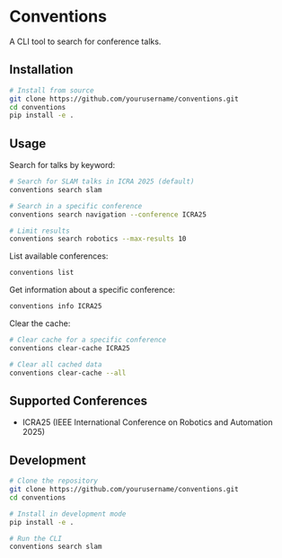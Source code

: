 # Conventions

A CLI tool to search for conference talks.

## Installation

```bash
# Install from source
git clone https://github.com/yourusername/conventions.git
cd conventions
pip install -e .
```

## Usage

Search for talks by keyword:

```bash
# Search for SLAM talks in ICRA 2025 (default)
conventions search slam

# Search in a specific conference
conventions search navigation --conference ICRA25

# Limit results
conventions search robotics --max-results 10
```

List available conferences:

```bash
conventions list
```

Get information about a specific conference:

```bash
conventions info ICRA25
```

Clear the cache:

```bash
# Clear cache for a specific conference
conventions clear-cache ICRA25

# Clear all cached data
conventions clear-cache --all
```

## Supported Conferences

- ICRA25 (IEEE International Conference on Robotics and Automation 2025)

## Development

```bash
# Clone the repository
git clone https://github.com/yourusername/conventions.git
cd conventions

# Install in development mode
pip install -e .

# Run the CLI
conventions search slam
```
